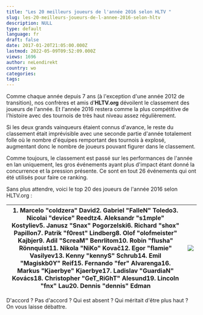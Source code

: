 ```yaml
---
title: "Les 20 meilleurs joueurs de l'année 2016 selon HLTV "
slug: les-20-meilleurs-joueurs-de-l-annee-2016-selon-hltv
description: NULL
type: default
language: fr
draft: false
date: 2017-01-20T21:05:00.000Z
lastmod: 2022-05-09T09:52:09.000Z
views: 1696
author: neLendirekt
country: wo
categories:
tags:
---
```

Comme chaque année depuis 7 ans (à l'exception d'une année 2012 de transition), nos confrères et amis d'**HLTV.org** dévoilent le classement des joueurs de l'année. Et l'année 2016 restera comme la plus compétitive de l'histoire avec des tournois de très haut niveau assez régulièrement.

Si les deux grands vainqueurs étaient connus d'avance, le reste du classement était imprévisible avec une seconde partie d'année totalement folle où le nombre d'équipes remportant des tournois à explosé, augmentant donc le nombre de joueurs pouvant figurer dans le classement.

Comme toujours, le classement est passé sur les performances de l'année en lan uniquement, les gros événements ayant plus d'impact étant donné la concurrence et la pression présente. Ce sont en tout 26 événements qui ont été utilisés pour faire ce ranking.

Sans plus attendre, voici le top 20 des joueurs de l'année 2016 selon HLTV.org :

| 1\. Marcelo "**coldzera**" David2\. Gabriel "**FalleN**" Toledo3\. Nicolai "**device**" Reedtz4\. Aleksandr "**s1mple**" Kostyliev5\. Janusz "**Snax**" Pogorzelski6\. Richard "**shox**" Papillon7\. Patrik "**f0rest**" Lindberg8\. Olof "**olofmeister**" Kajbjer9\. Adil "**ScreaM**" Benrlitom10\. Robin "**flusha**" Rönnquist11\. Nikola "**NiKo**" Kovač12\. Egor "**flamie**" Vasilyev13\. Kenny "**kennyS**" Schrub14\. Emil "**Magiskb0Y**" Reif15\. Fernando "**fer**" Alvarenga16\. Markus "**Kjaerbye**" Kjaerbye17\. Ladislav "**GuardiaN**" Kovács18\. Christopher "**GeT\_RiGhT**" Alesund19\. Lincoln "**fnx**" Lau20\. Dennis "**dennis**" Edman | ![](/storage/images/5882797e871b1_c2o24mwweaexwohjpg.jpg) |
| ------------------------------------------------------------------------------------------------------------------------------------------------------------------------------------------------------------------------------------------------------------------------------------------------------------------------------------------------------------------------------------------------------------------------------------------------------------------------------------------------------------------------------------------------------------------------------------------------------------------------------------------------------------------- | --------------------------------------------------------- |

  
D'accord ? Pas d'accord ? Qui est absent ? Qui méritait d'être plus haut ? On vous laisse débattre.
